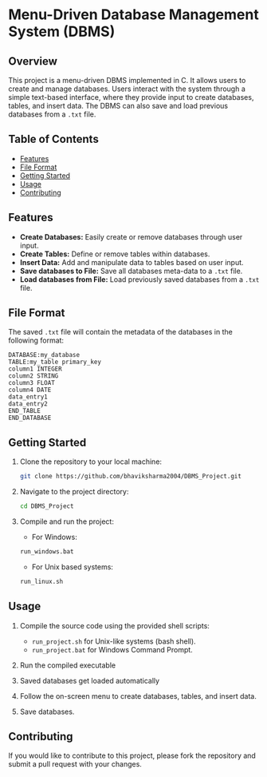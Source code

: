 # Menu-Driven Database Management System (DBMS)

## Overview

This project is a menu-driven DBMS implemented in C. It allows users to create and manage databases. Users interact with the system through a simple text-based interface, where they provide input to create databases, tables, and insert data. The DBMS can also save and load previous databases from a `.txt` file.

## Table of Contents

- [Features](#features)
- [File Format](#file-format)
- [Getting Started](#getting-started)
- [Usage](#usage)
- [Contributing](#contributing)
  
## Features

- **Create Databases:** Easily create or remove databases through user input.
- **Create Tables:** Define or remove tables within databases.
- **Insert Data:** Add and manipulate data to tables based on user input.
- **Save databases to File:** Save all databases meta-data to a `.txt` file.
- **Load databases from File:** Load previously saved databases from a `.txt` file.

## File Format

The saved `.txt` file will contain the metadata of the databases in the following format:
```
DATABASE:my_database
TABLE:my_table primary_key
column1 INTEGER  
column2 STRING  
column3 FLOAT  
column4 DATE
data_entry1  
data_entry2
END_TABLE
END_DATABASE
```


## Getting Started

1. Clone the repository to your local machine:
    ```bash
    git clone https://github.com/bhaviksharma2004/DBMS_Project.git
    ```
2. Navigate to the project directory:
    ```bash
    cd DBMS_Project
    ```
3. Compile and run the project:
   
     - For Windows:
     ```bash
     run_windows.bat
     ```
     - For Unix based systems:
     ```bash
     run_linux.sh
     ```
## Usage

1. Compile the source code using the provided shell scripts:
   - `run_project.sh` for Unix-like systems (bash shell).
   - `run_project.bat` for Windows Command Prompt.

2. Run the compiled executable

3. Saved databases get loaded automatically

4. Follow the on-screen menu to create databases, tables, and insert data.

5. Save databases.

## Contributing

If you would like to contribute to this project, please fork the repository and submit a pull request with your changes.
